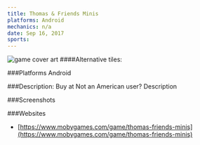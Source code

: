 ```yaml
---
title: Thomas & Friends Minis
platforms: Android
mechanics: n/a
date: Sep 16, 2017  
sports: 
---
```

![game cover art](https://www.mobygames.com/images/covers/s/489331-thomas-friends-minis-ipad-front-cover.jpg "Logo")
####Alternative tiles:

###Platforms
Android

###Description: Buy at 
Not an American user?
Description

###Screenshots

###Websites
* [https://www.mobygames.com/game/thomas-friends-minis](https://www.mobygames.com/game/thomas-friends-minis)